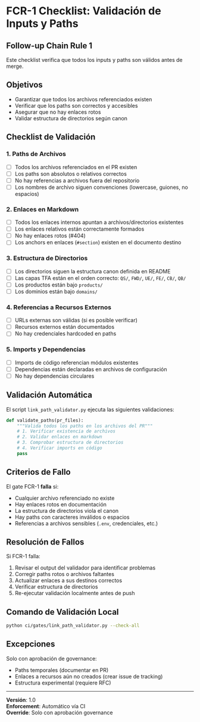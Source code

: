 # FCR-1 Checklist: Validación de Inputs y Paths

## Follow-up Chain Rule 1

Este checklist verifica que todos los inputs y paths son válidos antes de merge.

## Objetivos

- Garantizar que todos los archivos referenciados existen
- Verificar que los paths son correctos y accesibles
- Asegurar que no hay enlaces rotos
- Validar estructura de directorios según canon

## Checklist de Validación

### 1. Paths de Archivos

- [ ] Todos los archivos referenciados en el PR existen
- [ ] Los paths son absolutos o relativos correctos
- [ ] No hay referencias a archivos fuera del repositorio
- [ ] Los nombres de archivo siguen convenciones (lowercase, guiones, no espacios)

### 2. Enlaces en Markdown

- [ ] Todos los enlaces internos apuntan a archivos/directorios existentes
- [ ] Los enlaces relativos están correctamente formados
- [ ] No hay enlaces rotos (#404)
- [ ] Los anchors en enlaces (`#section`) existen en el documento destino

### 3. Estructura de Directorios

- [ ] Los directorios siguen la estructura canon definida en README
- [ ] Las capas TFA están en el orden correcto: `QS/`, `FWD/`, `UE/`, `FE/`, `CB/`, `QB/`
- [ ] Los productos están bajo `products/`
- [ ] Los dominios están bajo `domains/`

### 4. Referencias a Recursos Externos

- [ ] URLs externas son válidas (si es posible verificar)
- [ ] Recursos externos están documentados
- [ ] No hay credenciales hardcoded en paths

### 5. Imports y Dependencias

- [ ] Imports de código referencian módulos existentes
- [ ] Dependencias están declaradas en archivos de configuración
- [ ] No hay dependencias circulares

## Validación Automática

El script `link_path_validator.py` ejecuta las siguientes validaciones:

```python
def validate_paths(pr_files):
    """Valida todos los paths en los archivos del PR"""
    # 1. Verificar existencia de archivos
    # 2. Validar enlaces en markdown
    # 3. Comprobar estructura de directorios
    # 4. Verificar imports en código
    pass
```

## Criterios de Fallo

El gate FCR-1 **falla** si:

- Cualquier archivo referenciado no existe
- Hay enlaces rotos en documentación
- La estructura de directorios viola el canon
- Hay paths con caracteres inválidos o espacios
- Referencias a archivos sensibles (`.env`, credenciales, etc.)

## Resolución de Fallos

Si FCR-1 falla:

1. Revisar el output del validador para identificar problemas
2. Corregir paths rotos o archivos faltantes
3. Actualizar enlaces a sus destinos correctos
4. Verificar estructura de directorios
5. Re-ejecutar validación localmente antes de push

## Comando de Validación Local

```bash
python ci/gates/link_path_validator.py --check-all
```

## Excepciones

Solo con aprobación de governance:
- Paths temporales (documentar en PR)
- Enlaces a recursos aún no creados (crear issue de tracking)
- Estructura experimental (requiere RFC)

---

**Versión**: 1.0  
**Enforcement**: Automático vía CI  
**Override**: Solo con aprobación governance
